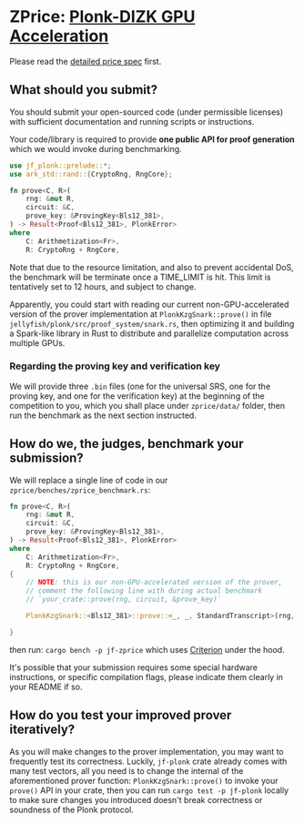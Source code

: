 # ZPrice: [Plonk-DIZK GPU Acceleration](https://www.zprize.io/prizes/plonk-dizk-gpu-acceleration)

Please read the [detailed price spec](https://assets.website-files.com/625a083eef681031e135cc99/628fe2fac35719417bf82def_Plonk-DIZK%20GPU%20Acceleration.pdf) first.

## What should you submit?

You should submit your open-sourced code (under permissible licenses) with sufficient documentation and running scripts or instructions.

Your code/library is required to provide **one public API for proof generation** which we would invoke during benchmarking.

```rust
use jf_plonk::prelude::*;
use ark_std::rand::{CryptoRng, RngCore};

fn prove<C, R>(
    rng: &mut R,
    circuit: &C,
    prove_key: &ProvingKey<Bls12_381>,
) -> Result<Proof<Bls12_381>, PlonkError>
where
    C: Arithmetization<Fr>,
    R: CryptoRng + RngCore,
```

Note that due to the resource limitation, and also to prevent accidental DoS, the benchmark will be terminate once a TIME_LIMIT is hit. This limit is tentatively set to 12 hours, and subject to change.

Apparently, you could start with reading our current non-GPU-accelerated version of the prover implementation at `PlonkKzgSnark::prove()` in file `jellyfish/plonk/src/proof_system/snark.rs`,
then optimizing it and building a Spark-like library in Rust to distribute and parallelize computation across multiple GPUs.

### Regarding the proving key and verification key

We will provide three `.bin` files (one for the universal SRS, one for the proving key, and one for the verification key) at the beginning of the competition to you, which you shall place under `zprice/data/` folder,
then run the benchmark as the next section instructed.

## How do we, the judges, benchmark your submission?

We will replace a single line of code in our `zprice/benches/zprice_benchmark.rs`:

```rust
fn prove<C, R>(
    rng: &mut R,
    circuit: &C,
    prove_key: &ProvingKey<Bls12_381>,
) -> Result<Proof<Bls12_381>, PlonkError>
where
    C: Arithmetization<Fr>,
    R: CryptoRng + RngCore,
{
    // NOTE: this is our non-GPU-accelerated version of the prover,
    // comment the following line with during actual benchmark
    // `your_crate::prove(rng, circuit, &prove_key)`

    PlonkKzgSnark::<Bls12_381>::prove::<_, _, StandardTranscript>(rng, circuit, &prove_key)

}
```

then run: `cargo bench -p jf-zprice` which uses [Criterion](https://bheisler.github.io/criterion.rs/book/criterion_rs.html) under the hood.

It's possible that your submission requires some special hardware instructions, or specific compilation flags, please indicate them clearly in your README if so.

## How do you test your improved prover iteratively?

As you will make changes to the prover implementation, you may want to frequently test its correctness.
Luckily, `jf-plonk` crate already comes with many test vectors, all you need is to change the internal of the aforementioned prover function: `PlonkKzgSnark::prove()` to invoke your `prove()` API in your crate,
then you can run `cargo test -p jf-plonk` locally to make sure changes you introduced doesn't break correctness or soundness of the Plonk protocol.
